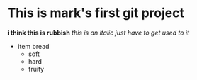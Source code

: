 # This is mark's first git project
**i think this is rubbish**
*this is an italic just have to get used to it*
* item bread
    * soft 
    * hard
    * fruity

